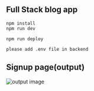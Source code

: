 ## Full Stack blog app
```
npm install
npm run dev
```

```
npm run deploy

please add .env file in backend

```
## Signup page(output)
![output image](<../frontend/output ss.png>)
